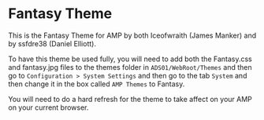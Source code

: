 # Fantasy Theme

This is the Fantasy Theme for AMP by both Iceofwraith (James Manker) and by ssfdre38 (Daniel Elliott).

To have this theme be used fully, you will need to add both the Fantasy.css and fantasy.jpg files to the themes folder in `ADS01/WebRoot/Themes` and then go to `Configuration > System Settings` and then go to the tab `System` and then change it in the box called `AMP Themes` to Fantasy.

You will need to do a hard refresh for the theme to take affect on your AMP on your current browser.